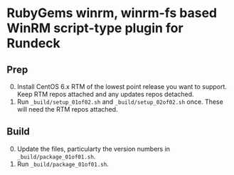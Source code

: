 RubyGems winrm, winrm-fs based WinRM script-type plugin for Rundeck
==

Prep
--

0. Install CentOS 6.x RTM of the lowest point release you want to support. Keep RTM repos attached and any updates repos detached.
0. Run `_build/setup_01of02.sh` and `_build/setup_02of02.sh` once. These will need the RTM repos attached.

Build
--

0. Update the files, particularty the version numbers in `_build/package_01of01.sh`.
1. Run `_build/package_01of01.sh`.
